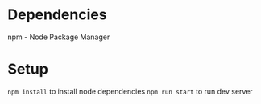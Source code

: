 # Dependencies

npm - Node Package Manager


# Setup

```npm install``` to install node dependencies
```npm run start``` to run dev server
